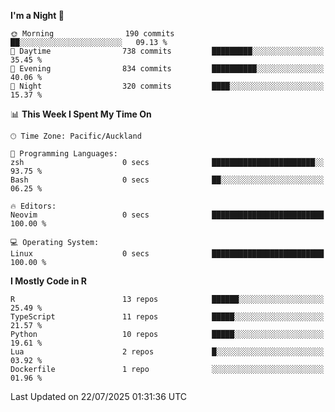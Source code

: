 <!--START_SECTION:waka-->
**I'm a Night 🦉** 

```text
🌞 Morning                190 commits         ██░░░░░░░░░░░░░░░░░░░░░░░   09.13 % 
🌆 Daytime                738 commits         █████████░░░░░░░░░░░░░░░░   35.45 % 
🌃 Evening                834 commits         ██████████░░░░░░░░░░░░░░░   40.06 % 
🌙 Night                  320 commits         ████░░░░░░░░░░░░░░░░░░░░░   15.37 % 
```


📊 **This Week I Spent My Time On** 

```text
🕑︎ Time Zone: Pacific/Auckland

💬 Programming Languages: 
zsh                      0 secs              ███████████████████████░░   93.75 % 
Bash                     0 secs              ██░░░░░░░░░░░░░░░░░░░░░░░   06.25 % 

🔥 Editors: 
Neovim                   0 secs              █████████████████████████   100.00 % 

💻 Operating System: 
Linux                    0 secs              █████████████████████████   100.00 % 
```

**I Mostly Code in R** 

```text
R                        13 repos            ██████░░░░░░░░░░░░░░░░░░░   25.49 % 
TypeScript               11 repos            █████░░░░░░░░░░░░░░░░░░░░   21.57 % 
Python                   10 repos            █████░░░░░░░░░░░░░░░░░░░░   19.61 % 
Lua                      2 repos             █░░░░░░░░░░░░░░░░░░░░░░░░   03.92 % 
Dockerfile               1 repo              ░░░░░░░░░░░░░░░░░░░░░░░░░   01.96 % 
```




 Last Updated on 22/07/2025 01:31:36 UTC
<!--END_SECTION:waka-->
